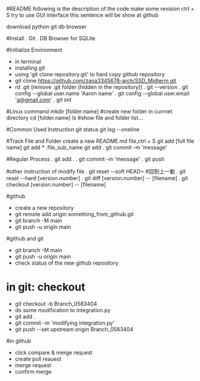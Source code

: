 #README
following is the description of the code
make some revision
ctrl + S
try to use GUI interface
this sentence will be show at github

download python git db browser

#Install
. Git
. DB Browser for SQLite

#Initialize Environment
- in terminal
- installing git
- using 'git clone repository.git' to hard copy github repository
- git clone https://github.com/zaoa3345678-arch/SSD_Midterm.git
- rd .git (remove .git folder (hidden in the repository))
. git --version
. git config --global user.name 'Aaron name'
. git config --global user.email 'a@gmail.com'
. git init

#Linux command
mkdir [folder.name] #create new folder in currnet directory
cd [folder.name]
ls #show file and folder list...

#Common Used Instruction
git status
git log --oneline

#Track File and Folder
create a new README.md file,ctrl + S
git add [full file name]
git add * .file_sub_name
git add .
git commit -m 'message'

#Regular Process
. git add .
. git commit -m 'message'
. git push


#other instruction of modify file
. git reset --soft HEAD~ #回到上一動
. git reset --hard [version.number]
. git diff [version.number] -- [filename]
. git checkout [version.number] -- [filename]

#github
- create a new repository
- git remote add origin something_from_github.git
- git branch -M main
- git push -u origin main

#github and git
- git branch -M main
- git push -u origin main
- check status of the new github repository

# in git: checkout
- git checkout -b Branch_0583404
- do some modification to integration.py
- git add .
- git commit -m 'modifying integration.py'
- git push --set upstream origin Branch_0583404

#in github
- click compare & merge request
- create pull reauest
- merge request
- confirm merge